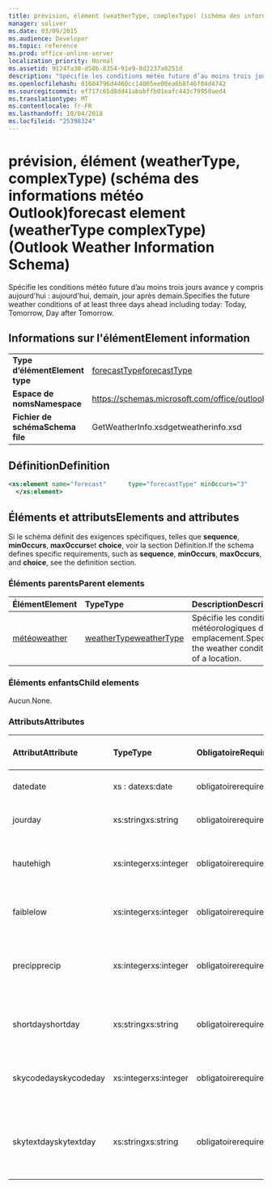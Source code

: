 ```yaml
---
title: prévision, élément (weatherType, complexType) (schéma des informations météo Outlook)
manager: soliver
ms.date: 03/09/2015
ms.audience: Developer
ms.topic: reference
ms.prod: office-online-server
localization_priority: Normal
ms.assetid: 9124fa30-d58b-8354-91e9-8d2237a8251d
description: "Spécifie les conditions météo future d’au moins trois jours avance y compris aujourd'hui : aujourd'hui, demain, jour après demain."
ms.openlocfilehash: 01604796d4460cc14005ee00ea6b8f46f04d4742
ms.sourcegitcommit: ef717c65d8dd41ababffb01eafc443c79950aed4
ms.translationtype: MT
ms.contentlocale: fr-FR
ms.lasthandoff: 10/04/2018
ms.locfileid: "25398324"
---
```

# <a name="forecast-element-weathertype-complextype-outlook-weather-information-schema"></a><span data-ttu-id="2c711-103">prévision, élément (weatherType, complexType) (schéma des informations météo Outlook)</span><span class="sxs-lookup"><span data-stu-id="2c711-103">forecast element (weatherType complexType) (Outlook Weather Information Schema)</span></span>

<span data-ttu-id="2c711-104">Spécifie les conditions météo future d’au moins trois jours avance y compris aujourd'hui : aujourd'hui, demain, jour après demain.</span><span class="sxs-lookup"><span data-stu-id="2c711-104">Specifies the future weather conditions of at least three days ahead including today: Today, Tomorrow, Day after Tomorrow.</span></span>
  
## <a name="element-information"></a><span data-ttu-id="2c711-105">Informations sur l'élément</span><span class="sxs-lookup"><span data-stu-id="2c711-105">Element information</span></span>

|||
|:-----|:-----|
|<span data-ttu-id="2c711-106">**Type d’élément**</span><span class="sxs-lookup"><span data-stu-id="2c711-106">**Element type**</span></span> <br/> |[<span data-ttu-id="2c711-107">forecastType</span><span class="sxs-lookup"><span data-stu-id="2c711-107">forecastType</span></span>](forecasttype-complextype-outlook-weather-information-schema.md) <br/> |
|<span data-ttu-id="2c711-108">**Espace de noms**</span><span class="sxs-lookup"><span data-stu-id="2c711-108">**Namespace**</span></span> <br/> |https://schemas.microsoft.com/office/outlook/15/getweatherinfo.xsd  <br/> |
|<span data-ttu-id="2c711-109">**Fichier de schéma**</span><span class="sxs-lookup"><span data-stu-id="2c711-109">**Schema file**</span></span> <br/> |<span data-ttu-id="2c711-110">GetWeatherInfo.xsd</span><span class="sxs-lookup"><span data-stu-id="2c711-110">getweatherinfo.xsd</span></span>  <br/> |
   
## <a name="definition"></a><span data-ttu-id="2c711-111">Définition</span><span class="sxs-lookup"><span data-stu-id="2c711-111">Definition</span></span>

```XML
<xs:element name="forecast"      type="forecastType" minOccurs="3"     maxOccurs="unbounded"    >
  </xs:element>  

```

## <a name="elements-and-attributes"></a><span data-ttu-id="2c711-112">Éléments et attributs</span><span class="sxs-lookup"><span data-stu-id="2c711-112">Elements and attributes</span></span>

<span data-ttu-id="2c711-113">Si le schéma définit des exigences spécifiques, telles que **sequence**, **minOccurs**, **maxOccurs**et **choice**, voir la section Définition.</span><span class="sxs-lookup"><span data-stu-id="2c711-113">If the schema defines specific requirements, such as **sequence**, **minOccurs**, **maxOccurs**, and **choice**, see the definition section.</span></span> 
  
### <a name="parent-elements"></a><span data-ttu-id="2c711-114">Éléments parents</span><span class="sxs-lookup"><span data-stu-id="2c711-114">Parent elements</span></span>

|<span data-ttu-id="2c711-115">**Élément**</span><span class="sxs-lookup"><span data-stu-id="2c711-115">**Element**</span></span>|<span data-ttu-id="2c711-116">**Type**</span><span class="sxs-lookup"><span data-stu-id="2c711-116">**Type**</span></span>|<span data-ttu-id="2c711-117">**Description**</span><span class="sxs-lookup"><span data-stu-id="2c711-117">**Description**</span></span>|
|:-----|:-----|:-----|
|[<span data-ttu-id="2c711-118">météo</span><span class="sxs-lookup"><span data-stu-id="2c711-118">weather</span></span>](weather-element-weatherdata-elementoutlook-weather-information-schema.md) <br/> |[<span data-ttu-id="2c711-119">weatherType</span><span class="sxs-lookup"><span data-stu-id="2c711-119">weatherType</span></span>](weathertype-complextype-outlook-weather-information-schema.md) <br/> |<span data-ttu-id="2c711-120">Spécifie les conditions météorologiques d’un emplacement.</span><span class="sxs-lookup"><span data-stu-id="2c711-120">Specifies the weather conditions of a location.</span></span>  <br/> |
   
### <a name="child-elements"></a><span data-ttu-id="2c711-121">Éléments enfants</span><span class="sxs-lookup"><span data-stu-id="2c711-121">Child elements</span></span>

<span data-ttu-id="2c711-122">Aucun.</span><span class="sxs-lookup"><span data-stu-id="2c711-122">None.</span></span>
  
### <a name="attributes"></a><span data-ttu-id="2c711-123">Attributs</span><span class="sxs-lookup"><span data-stu-id="2c711-123">Attributes</span></span>

|<span data-ttu-id="2c711-124">**Attribut**</span><span class="sxs-lookup"><span data-stu-id="2c711-124">**Attribute**</span></span>|<span data-ttu-id="2c711-125">**Type**</span><span class="sxs-lookup"><span data-stu-id="2c711-125">**Type**</span></span>|<span data-ttu-id="2c711-126">**Obligatoire**</span><span class="sxs-lookup"><span data-stu-id="2c711-126">**Required**</span></span>|<span data-ttu-id="2c711-127">**Description**</span><span class="sxs-lookup"><span data-stu-id="2c711-127">**Description**</span></span>|<span data-ttu-id="2c711-128">**Valeurs possibles**</span><span class="sxs-lookup"><span data-stu-id="2c711-128">**Possible values**</span></span>|
|:-----|:-----|:-----|:-----|:-----|
|<span data-ttu-id="2c711-129">date</span><span class="sxs-lookup"><span data-stu-id="2c711-129">date</span></span>  <br/> |<span data-ttu-id="2c711-130">xs : date</span><span class="sxs-lookup"><span data-stu-id="2c711-130">xs:date</span></span>  <br/> |<span data-ttu-id="2c711-131">obligatoire</span><span class="sxs-lookup"><span data-stu-id="2c711-131">required</span></span>  <br/> |<span data-ttu-id="2c711-132">Spécifie la date pour la prévision.</span><span class="sxs-lookup"><span data-stu-id="2c711-132">Specifies the date for the forecast.</span></span>  <br/> |<span data-ttu-id="2c711-133">Valeur du type xs : date</span><span class="sxs-lookup"><span data-stu-id="2c711-133">A value of the type xs:date</span></span>  <br/> |
|<span data-ttu-id="2c711-134">jour</span><span class="sxs-lookup"><span data-stu-id="2c711-134">day</span></span>  <br/> |<span data-ttu-id="2c711-135">xs:string</span><span class="sxs-lookup"><span data-stu-id="2c711-135">xs:string</span></span>  <br/> |<span data-ttu-id="2c711-136">obligatoire</span><span class="sxs-lookup"><span data-stu-id="2c711-136">required</span></span>  <br/> |<span data-ttu-id="2c711-137">Spécifie un jour pour la prévision.</span><span class="sxs-lookup"><span data-stu-id="2c711-137">Specifies a day for the forecast.</span></span>  <br/> |<span data-ttu-id="2c711-138">Valeur du type xs : String</span><span class="sxs-lookup"><span data-stu-id="2c711-138">A value of the type xs:string</span></span>  <br/> |
|<span data-ttu-id="2c711-139">haute</span><span class="sxs-lookup"><span data-stu-id="2c711-139">high</span></span>  <br/> |<span data-ttu-id="2c711-140">xs:integer</span><span class="sxs-lookup"><span data-stu-id="2c711-140">xs:integer</span></span>  <br/> |<span data-ttu-id="2c711-141">obligatoire</span><span class="sxs-lookup"><span data-stu-id="2c711-141">required</span></span>  <br/> |<span data-ttu-id="2c711-142">Spécifie la température la plus élevée prévue.</span><span class="sxs-lookup"><span data-stu-id="2c711-142">Specifies the forecasted highest temperature.</span></span>  <br/> |<span data-ttu-id="2c711-143">Une valeur de la xs : Integer type</span><span class="sxs-lookup"><span data-stu-id="2c711-143">A value of the type xs:integer</span></span>  <br/> |
|<span data-ttu-id="2c711-144">faible</span><span class="sxs-lookup"><span data-stu-id="2c711-144">low</span></span>  <br/> |<span data-ttu-id="2c711-145">xs:integer</span><span class="sxs-lookup"><span data-stu-id="2c711-145">xs:integer</span></span>  <br/> |<span data-ttu-id="2c711-146">obligatoire</span><span class="sxs-lookup"><span data-stu-id="2c711-146">required</span></span>  <br/> |<span data-ttu-id="2c711-147">Spécifie la température prévue.</span><span class="sxs-lookup"><span data-stu-id="2c711-147">Specifies the forecasted lowest temperature.</span></span>  <br/> |<span data-ttu-id="2c711-148">Une valeur de la xs : Integer type</span><span class="sxs-lookup"><span data-stu-id="2c711-148">A value of the type xs:integer</span></span>  <br/> |
|<span data-ttu-id="2c711-149">precip</span><span class="sxs-lookup"><span data-stu-id="2c711-149">precip</span></span>  <br/> |<span data-ttu-id="2c711-150">xs:integer</span><span class="sxs-lookup"><span data-stu-id="2c711-150">xs:integer</span></span>  <br/> |<span data-ttu-id="2c711-151">obligatoire</span><span class="sxs-lookup"><span data-stu-id="2c711-151">required</span></span>  <br/> |<span data-ttu-id="2c711-152">Spécifie la possibilité de pourcentage de précipitation.</span><span class="sxs-lookup"><span data-stu-id="2c711-152">Specifies the percentage possibility of precipitation.</span></span>  <br/> |<span data-ttu-id="2c711-153">Une valeur de la xs : Integer type</span><span class="sxs-lookup"><span data-stu-id="2c711-153">A value of the type xs:integer</span></span>  <br/> |
|<span data-ttu-id="2c711-154">shortday</span><span class="sxs-lookup"><span data-stu-id="2c711-154">shortday</span></span>  <br/> |<span data-ttu-id="2c711-155">xs:string</span><span class="sxs-lookup"><span data-stu-id="2c711-155">xs:string</span></span>  <br/> |<span data-ttu-id="2c711-156">obligatoire</span><span class="sxs-lookup"><span data-stu-id="2c711-156">required</span></span>  <br/> |<span data-ttu-id="2c711-157">Spécifie un jour sous forme abrégée.</span><span class="sxs-lookup"><span data-stu-id="2c711-157">Specifies a day in abbreviated form.</span></span>  <br/> |<span data-ttu-id="2c711-158">Valeur du type xs : String</span><span class="sxs-lookup"><span data-stu-id="2c711-158">A value of the type xs:string</span></span>  <br/> |
|<span data-ttu-id="2c711-159">skycodeday</span><span class="sxs-lookup"><span data-stu-id="2c711-159">skycodeday</span></span>  <br/> |<span data-ttu-id="2c711-160">xs:integer</span><span class="sxs-lookup"><span data-stu-id="2c711-160">xs:integer</span></span>  <br/> |<span data-ttu-id="2c711-161">obligatoire</span><span class="sxs-lookup"><span data-stu-id="2c711-161">required</span></span>  <br/> |<span data-ttu-id="2c711-162">Spécifie un code pour les conditions prévues.</span><span class="sxs-lookup"><span data-stu-id="2c711-162">Specifies a code for the forecasted conditions.</span></span>  <br/> |<span data-ttu-id="2c711-163">Une valeur de la xs : Integer type</span><span class="sxs-lookup"><span data-stu-id="2c711-163">A value of the type xs:integer</span></span>  <br/> |
|<span data-ttu-id="2c711-164">skytextday</span><span class="sxs-lookup"><span data-stu-id="2c711-164">skytextday</span></span>  <br/> |<span data-ttu-id="2c711-165">xs:string</span><span class="sxs-lookup"><span data-stu-id="2c711-165">xs:string</span></span>  <br/> |<span data-ttu-id="2c711-166">obligatoire</span><span class="sxs-lookup"><span data-stu-id="2c711-166">required</span></span>  <br/> |<span data-ttu-id="2c711-167">Spécifie un ou deux mots qui décrivent les conditions prévues.</span><span class="sxs-lookup"><span data-stu-id="2c711-167">Specifies one to two words that describe the forecasted conditions.</span></span>  <br/> |<span data-ttu-id="2c711-168">Valeur du type xs : String</span><span class="sxs-lookup"><span data-stu-id="2c711-168">A value of the type xs:string</span></span>  <br/> |
   

